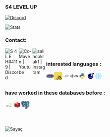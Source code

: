 
### S4 LEVEL UP

[![Discord](https://img.shields.io/discord/811163975700971540?label=Discord&logo=Discord)][discord]
 



![Stats](https://github-readme-stats.vercel.app/api?username=cokluk&show_icons=true&count_private=true)

### Contact:
 
[<img align="left" alt="S 4 L E H#4119 | Discord" width="44px" src="https://i.ibb.co/YtNhB1V/icons8-discord-new-logo-48.png" />][discord]
[<img align="left" alt="Co-Maven | Youtube" width="44px" src="https://img.icons8.com/color/2x/youtube-play.png" />][youtube]
[<img align="left" alt="salihcokluk1 | Instagram" width="44px" src="https://i.ibb.co/tz8skHM/icons8-instagram-48.png" />][instagram]

<br />

### interested languages  :

<img align="left" alt="Php" width="26px" src="https://raw.githubusercontent.com/github/explore/80688e429a7d4ef2fca1e82350fe8e3517d3494d/topics/php/php.png" />
<img align="left" alt="JavaScript" width="26px" src="https://raw.githubusercontent.com/github/explore/80688e429a7d4ef2fca1e82350fe8e3517d3494d/topics/javascript/javascript.png" />
<img align="left" alt="Jquery" width="26px" src="https://raw.githubusercontent.com/github/explore/80688e429a7d4ef2fca1e82350fe8e3517d3494d/topics/jquery/jquery.png" />
<img align="left" alt="unity c#" width="26px" src="https://raw.githubusercontent.com/github/explore/80688e429a7d4ef2fca1e82350fe8e3517d3494d/topics/unity/unity.png" />

<img align="left" alt="Python" width="26px" src="https://raw.githubusercontent.com/github/explore/80688e429a7d4ef2fca1e82350fe8e3517d3494d/topics/python/python.png" />
<img align="left" alt="Lua" width="26px" src="https://raw.githubusercontent.com/github/explore/80688e429a7d4ef2fca1e82350fe8e3517d3494d/topics/lua/lua.png" />
<img align="left" alt="React" width="26px" src="https://raw.githubusercontent.com/github/explore/80688e429a7d4ef2fca1e82350fe8e3517d3494d/topics/react/react.png" />
 
<br />
<br />

### have worked in these databases before  :
<img align="left" alt="mysql" width="26px" src="https://raw.githubusercontent.com/github/explore/80688e429a7d4ef2fca1e82350fe8e3517d3494d/topics/mysql/mysql.png" />
<img align="left" alt="Redis" width="26px" src="https://raw.githubusercontent.com/github/explore/78df643247d429f6cc873026c0622819ad797942/topics/redis/redis.png" />
<img align="left" alt="Postgresql" width="26px" src="https://raw.githubusercontent.com/github/explore/80688e429a7d4ef2fca1e82350fe8e3517d3494d/topics/postgresql/postgresql.png" />
<br />
<br />
 
[discord]: https://discord.com/invite/X53Wk927sG
[instagram]: https://www.instagram.com/salihcokluk1/
[youtube]: https://www.youtube.com/channel/UCZS3pMNBGDsKWiUwUwFv6EQ



<br />
<br />
 



![Sayaç](https://profile-counter.glitch.me/cokluk/count.svg)

